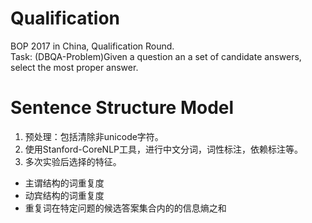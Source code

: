 # Qualification
BOP 2017 in China, Qualification Round.<br>
Task: (DBQA-Problem)Given a question an a set of candidate answers, select the most proper answer.
# Sentence Structure Model
1. 预处理：包括清除非unicode字符。
2. 使用Stanford-CoreNLP工具，进行中文分词，词性标注，依赖标注等。
3. 多次实验后选择的特征。
* 主谓结构的词重复度
* 动宾结构的词重复度
* 重复词在特定问题的候选答案集合内的的信息熵之和
